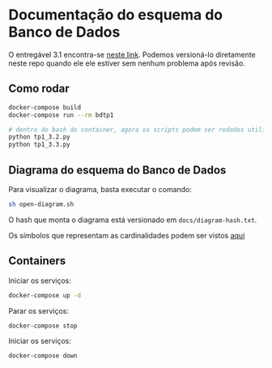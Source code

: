 # Documentação do esquema do Banco de Dados

O entregável 3.1 encontra-se [neste link](https://docs.google.com/document/d/1bF-TWEEsUA011RTdnttHzJeAWDIMohTXjU50wcl8ExM/edit#heading=h.kcdvtj28kjk1). Podemos versioná-lo diretamente neste repo quando ele ele estiver sem nenhum problema após revisão.

## Como rodar

```bash
docker-compose build
docker-compose run --rm bdtp1

# dentro do bash do container, agora os scripts podem ser rodados utilizando o postgres no outro container
python tp1_3.2.py
python tp1_3.3.py
```

## Diagrama do esquema do Banco de Dados

Para visualizar o diagrama, basta executar o comando:

```bash
sh open-diagram.sh
```

O hash que monta o diagrama está versionado em `docs/diagram-hash.txt`.

Os símbolos que representam as cardinalidades podem ser vistos [aqui](https://plantuml.com/ie-diagram)

## Containers

Iniciar os serviços:
```bash
docker-compose up -d
```

Parar os serviços:
```bash
docker-compose stop
```

Iniciar os serviços:
```bash
docker-compose down
```
